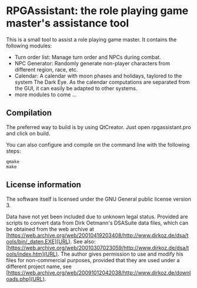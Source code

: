 # RPGAssistant: the role playing game master's assistance tool

This is a small tool to assist a role playing game master. It contains the following modules:

* Turn order list: Manage turn order and NPCs during combat.
* NPC Generator: Randomly generate non-player characters from different region, race, etc.
* Calendar: A calendar with moon phases and holidays, taylored to the system The Dark Eye.
  As the calendar computations are separated from the GUI, it can easily be adapted to other systems.
* more modules to come ...

## Compilation

The preferred way to build is by using QtCreator. Just open rpgassistant.pro and click on build.

You can also configure and compile on the command line with the following steps:

    qmake
    make

## License information

The software itself is licensed under the GNU General public license version 3.

Data have not yet been included due to unknown legal status. Provided are scripts to convert data from Dirk Oetmann's DSASuite data files, which can be obtained from the web archive at [https://web.archive.org/web/20010419203408/http://www.dirkoz.de/dsa/tools/bin/_daten.EXE](URL). See also: [https://web.archive.org/web/20010307023059/http://www.dirkoz.de/dsa/tools/index.htm](URL). The author gives permission to use and modify his files for non-commercial purposes, provided that they are used under a different project name, see [https://web.archive.org/web/20091012042038/http://www.dirkoz.de/downloads.php](URL).
